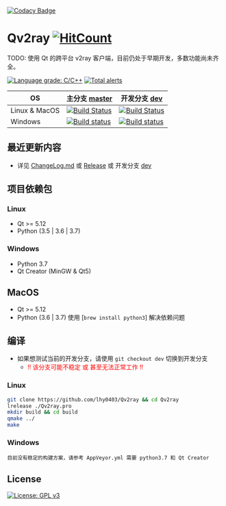 [![Codacy Badge](https://api.codacy.com/project/badge/Grade/a034dd186c36408c92ffb04449fb6996)](https://app.codacy.com/app/lhy0403/Qv2ray?utm_source=github.com&utm_medium=referral&utm_content=lhy0403/Qv2ray&utm_campaign=Badge_Grade_Dashboard)
# Qv2ray [![HitCount](http://hits.dwyl.io/lhy0403/Qv2ray.svg)](http://hits.dwyl.io/lhy0403/Qv2ray)

TODO: 使用 Qt 的跨平台 v2ray 客户端，目前仍处于早期开发，多数功能尚未齐全。

[![Language grade: C/C++](https://img.shields.io/lgtm/grade/cpp/g/lhy0403/Qv2ray.svg?logo=lgtm&logoWidth=18)](https://lgtm.com/projects/g/lhy0403/Qv2ray/context:cpp) [![Total alerts](https://img.shields.io/lgtm/alerts/g/lhy0403/Qv2ray.svg?logo=lgtm&logoWidth=18)](https://lgtm.com/projects/g/lhy0403/Qv2ray/alerts/)

| OS            | 主分支 [master](https://github.com/lhy0403/Qv2ray/tree/master) | 开发分支 [dev](https://github.com/lhy0403/Qv2ray/tree/dev)   |
| ------------- | ------------------------------------------------------------ | ------------------------------------------------------------ |
| Linux & MacOS | [![Build Status](https://travis-ci.com/lhy0403/Qv2ray.svg?branch=master)](https://travis-ci.com/lhy0403/Qv2ray) |  [![Build Status](https://travis-ci.com/lhy0403/Qv2ray.svg?branch=dev)](https://travis-ci.com/lhy0403/Qv2ray)                                                            |
| Windows       | [![Build status](https://ci.appveyor.com/api/projects/status/i1l524ws0hiitpm4/branch/master?svg=true)](https://ci.appveyor.com/project/lhy0403/qv2ray/branch/master) | [![Build status](https://ci.appveyor.com/api/projects/status/i1l524ws0hiitpm4/branch/dev?svg=true)](https://ci.appveyor.com/project/lhy0403/qv2ray/branch/dev) |

## 最近更新内容

- 详见 [ChangeLog.md](CHANGELOG.md) 或 [Release](https://github.com/lhy0403/Qv2ray/releases) 或 开发分支 [dev](https://github.com/lhy0403/Qv2ray/tree/dev)



## 项目依赖包

### Linux
- Qt >= 5.12
- Python (3.5 | 3.6 | 3.7)
### Windows 
- Python 3.7
- Qt Creator (MinGW & Qt5)

## MacOS

- Qt >= 5.12
- Python (3.6 | 3.7) 使用 [`brew install python3`] 解决依赖问题

## 编译
 - 如果想测试当前的开发分支，请使用 `git checkout dev` 切换到开发分支
   - <span style="color: red">!! 该分支可能不稳定 或 甚至无法正常工作 !!</span>
### Linux
```bash
git clone https://github.com/lhy0403/Qv2ray && cd Qv2ray
lrelease ./Qv2ray.pro
mkdir build && cd build
qmake ../
make
```
### Windows
`目前没有稳定的构建方案，请参考 AppVeyor.yml 需要 python3.7 和 Qt Creator`

## License

[![License: GPL v3](https://img.shields.io/badge/License-GPL%20v3-blue.svg)](https://www.gnu.org/licenses/gpl-3.0)
